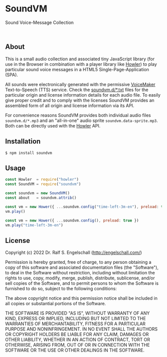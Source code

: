 
SoundVM
=======

Sound Voice-Message Collection

<p/>
<img src="https://nodei.co/npm/@rse/soundvm.png?downloads=true&stars=true" alt=""/>

<p/>
<img src="https://david-dm.org/rse/soundvm.png" alt=""/>

About
-----

This is a small audio collection and associated tiny JavaScript library
(for use in the Browser in combination with a player library like
[Howler](https://howlerjs.com/)) to play particular sound voice messages
in a HTML5 Single-Page-Application (SPA). 

All sounds were electronically generated with the permissive
[VoiceMaker](https://voicemaker.in) Text-to-Speech (TTS) service. Check
the [soundvm.d/*.txt](./soundvm.d/) files for the particular origin and
license information details for each audio file. To easily give proper
credit and to comply with the licenses SoundVM provides an assembled
form of all origin and license information via its API.

For convenience reasons SoundVM provides
both individual audio files `soundvm.d/*.mp3` and an "all-in-one" audio
sprite `soundvm.data-sprite.mp3`. Both can be directly used with the
[Howler](https://howlerjs.com/) API.

Installation
------------

```shell
$ npm install soundvm
```

Usage
-----

```js
const Howler  = require("howler")
const SoundVM = require("soundvm")

const soundvm = new SoundVM()
const about   = soundvm.attrib()

const vm = new Hower({ ...soundvm.config("time-left-3m-en"), preload: true })
vm.play()

const vm = new Hower({ ...soundvm.config(), preload: true })
vm.play("time-left-3m-en")
```

License
-------

Copyright (c) 2022 Dr. Ralf S. Engelschall (http://engelschall.com/)

Permission is hereby granted, free of charge, to any person obtaining
a copy of this software and associated documentation files (the
"Software"), to deal in the Software without restriction, including
without limitation the rights to use, copy, modify, merge, publish,
distribute, sublicense, and/or sell copies of the Software, and to
permit persons to whom the Software is furnished to do so, subject to
the following conditions:

The above copyright notice and this permission notice shall be included
in all copies or substantial portions of the Software.

THE SOFTWARE IS PROVIDED "AS IS", WITHOUT WARRANTY OF ANY KIND,
EXPRESS OR IMPLIED, INCLUDING BUT NOT LIMITED TO THE WARRANTIES OF
MERCHANTABILITY, FITNESS FOR A PARTICULAR PURPOSE AND NONINFRINGEMENT.
IN NO EVENT SHALL THE AUTHORS OR COPYRIGHT HOLDERS BE LIABLE FOR ANY
CLAIM, DAMAGES OR OTHER LIABILITY, WHETHER IN AN ACTION OF CONTRACT,
TORT OR OTHERWISE, ARISING FROM, OUT OF OR IN CONNECTION WITH THE
SOFTWARE OR THE USE OR OTHER DEALINGS IN THE SOFTWARE.

